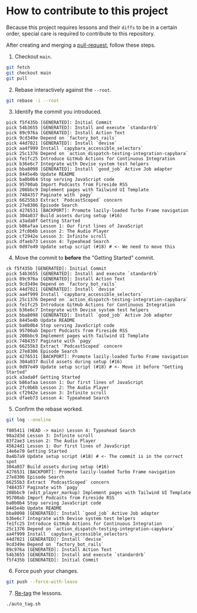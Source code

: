 # How to contribute to this project

Because this project requires lessons and their `diffs` to be in a certain
order, special care is required to contribute to this repository.

After creating and merging a [pull-request][1], follow these steps.

1. Checkout `main`.

```sh
git fetch
git checkout main
git pull
```

2. Rebase interactively against the `--root`.

```sh
git rebase -i --root
```

3. Identify the commit you introduced.

```text
pick f5f435b [GENERATED]: Initial Commit
pick 54b3655 [GENERATED]: Install and execute `standardrb`
pick 89c976a [GENERATED]: Install Action Text
pick 9cd349e Depend on `factory_bot_rails`
pick 44d7021 [GENERATED]: Install `devise`
pick aa4f999 Install `capybara_accessible_selectors`
pick 25c1376 Depend on `action_dispatch-testing-integration-capybara`
pick fe1fc25 Introduce GitHub Actions for Continuous Integration
pick b36e6c7 Integrate with Devise system test helpers
pick bba8098 [GENERATED]: Install `good_job` Active Job adapter
pick 8445e4b Update README
pick ba0b0b4 Stop serving JavaScript code
pick 95700ab Import Podcasts from Fireside RSS
pick 208bbc9 Implement pages with Tailwind UI Template
pick 7484357 Paginate with `pagy`
pick 66255b3 Extract `PodcastScoped` concern
pick 27e8306 Episode Search
pick 4276531 [BACKPORT]: Promote lazily-loaded Turbo Frame navigation
pick 304a037 Build assets during setup (#16)
pick a3ada0f Getting Started
pick b86afaa Lesson 1: Our first lines of JavaScript
pick 2fc0b6b Lesson 2: The Audio Player
pick cf2942e Lesson 3: Infinite scroll
pick dfaeb73 Lesson 4: Typeahead Search
pick 0d97e49 Update setup script (#18) # <- We need to move this
```

4. Move the commit to **before** the "Getting Started" commit.

```
ck f5f435b [GENERATED]: Initial Commit
pick 54b3655 [GENERATED]: Install and execute `standardrb`
pick 89c976a [GENERATED]: Install Action Text
pick 9cd349e Depend on `factory_bot_rails`
pick 44d7021 [GENERATED]: Install `devise`
pick aa4f999 Install `capybara_accessible_selectors`
pick 25c1376 Depend on `action_dispatch-testing-integration-capybara`
pick fe1fc25 Introduce GitHub Actions for Continuous Integration
pick b36e6c7 Integrate with Devise system test helpers
pick bba8098 [GENERATED]: Install `good_job` Active Job adapter
pick 8445e4b Update README
pick ba0b0b4 Stop serving JavaScript code
pick 95700ab Import Podcasts from Fireside RSS
pick 208bbc9 Implement pages with Tailwind UI Template
pick 7484357 Paginate with `pagy`
pick 66255b3 Extract `PodcastScoped` concern
pick 27e8306 Episode Search
pick 4276531 [BACKPORT]: Promote lazily-loaded Turbo Frame navigation
pick 304a037 Build assets during setup (#16)
pick 0d97e49 Update setup script (#18) # <- Move it before "Getting Started"
pick a3ada0f Getting Started
pick b86afaa Lesson 1: Our first lines of JavaScript
pick 2fc0b6b Lesson 2: The Audio Player
pick cf2942e Lesson 3: Infinite scroll
pick dfaeb73 Lesson 4: Typeahead Search
```

5. Confirm the rebase worked.

```sh
git log --oneline
```

```
f805411 (HEAD -> main) Lesson 4: Typeahead Search
98a2d3d Lesson 3: Infinite scroll
83f2ae3 Lesson 2: The Audio Player
45624d1 Lesson 1: Our first lines of JavaScript
14e6e70 Getting Started
0a4b7a9 Update setup script (#18) # <- The commit is in the correct spot
304a037 Build assets during setup (#16)
4276531 [BACKPORT]: Promote lazily-loaded Turbo Frame navigation
27e8306 Episode Search
66255b3 Extract `PodcastScoped` concern
7484357 Paginate with `pagy`
208bbc9 (edit_player_markup) Implement pages with Tailwind UI Template
95700ab Import Podcasts from Fireside RSS
ba0b0b4 Stop serving JavaScript code
8445e4b Update README
bba8098 [GENERATED]: Install `good_job` Active Job adapter
b36e6c7 Integrate with Devise system test helpers
fe1fc25 Introduce GitHub Actions for Continuous Integration
25c1376 Depend on `action_dispatch-testing-integration-capybara`
aa4f999 Install `capybara_accessible_selectors`
44d7021 [GENERATED]: Install `devise`
9cd349e Depend on `factory_bot_rails`
89c976a [GENERATED]: Install Action Text
54b3655 [GENERATED]: Install and execute `standardrb`
f5f435b [GENERATED]: Initial Commit
```

6. Force push your changes.

```sh
git push --force-with-lease
```

7. [Re-tag][2] the lessons.

```sh
./auto_tag.sh
```

[1]: https://github.com/thoughtbot/botcasts/pulls
[2]: https://github.com/joemasilotti/git-auto-tagger
